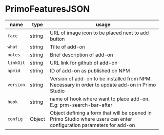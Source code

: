 # PrimoFeaturesJSON

| name | type | usage |
|------|-------------|--------|
| `face` | string | URL of image icon to be placed next to add button |
| `what` | string | Tilte of add-on |
| `notes` | string | Brief description of add-on |
| `linkGit` | string | URL link for github of add-on |
| `npmid` | string | ID of add-on as published on NPM |
| `version` | string | Version of add-on to be installed from NPM. Necessary in order to update add-on in Primo Studio|
| `hook` | string | name of hook where want to place add-on. E.g: prm-search-bar-after  
| `config` | Object | Object defining a form that will be opened in Primo Studio where users can enter configuration parameters for add-on   |
